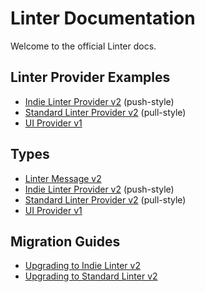# Linter Documentation

Welcome to the official Linter docs.

## Linter Provider Examples

*   [Indie Linter Provider v2](examples/indie-linter-v2.md) (push-style)
*   [Standard Linter Provider v2](examples/standard-linter-v2.md) (pull-style)
*   [UI Provider v1](examples/ui-provider-v1.md)

## Types

*   [Linter Message v2](types/linter-message-v2.md)
*   [Indie Linter Provider v2](types/indie-linter-v2.md) (push-style)
*   [Standard Linter Provider v2](types/standard-linter-v2.md) (pull-style)
*   [UI Provider v1](types/ui-provider-v1.md)

## Migration Guides

*   [Upgrading to Indie Linter v2](guides/upgrading-to-indie-linter-v2.md)
*   [Upgrading to Standard Linter v2](guides/upgrading-to-standard-linter-v2.md)

[v1 docs]: https://github.com/steelbrain/linter/tree/v1/docs
